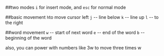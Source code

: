 ##two modes
`i` for insert mode, and `esc` for normal mode

##basic movement
`h`to move cursor left
`j` -- line below
`k` -- line up
`l` -- to the right

##word movement
`w` -- start of next word
`e` -- end of the word
`b` -- beginning of the word

also, you can power with numbers like 3w to move three times w

